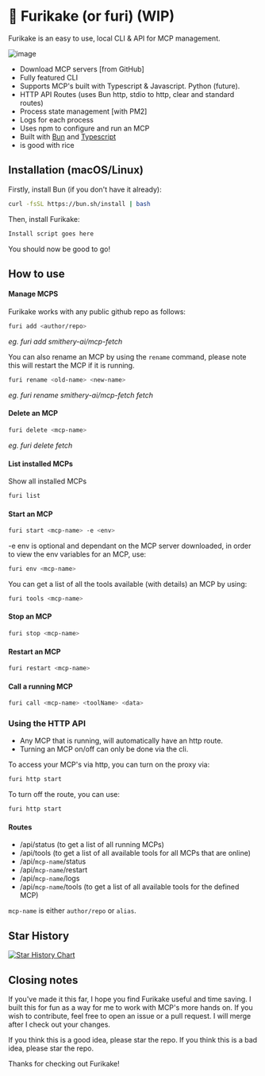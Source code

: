 # 🍃 Furikake (or furi) (WIP)

Furikake is an easy to use, local CLI & API for MCP management.

![image](https://github.com/user-attachments/assets/8f313cdd-0452-4227-8aea-75127d779f56)

- Download MCP servers [from GitHub]
- Fully featured CLI
- Supports MCP's built with Typescript & Javascript. Python (future).
- HTTP API Routes (uses Bun http, stdio to http, clear and standard routes)
- Process state management [with PM2]
- Logs for each process
- Uses npm to configure and run an MCP
- Built with [Bun](https://bun.sh/) and [Typescript](https://www.typescriptlang.org/)
- is good with rice

## Installation (macOS/Linux)

Firstly, install Bun (if you don't have it already):

```bash
curl -fsSL https://bun.sh/install | bash
```

Then, install Furikake:

```bash
Install script goes here
```

You should now be good to go!

## How to use

#### Manage MCPS

Furikake works with any public github repo as follows:

```bash
furi add <author/repo>
```

_eg. furi add smithery-ai/mcp-fetch_

You can also rename an MCP by using the `rename` command, please note this will restart the MCP if it is running.

```bash
furi rename <old-name> <new-name>
```

_eg. furi rename smithery-ai/mcp-fetch fetch_

#### Delete an MCP

```bash
furi delete <mcp-name>
```

_eg. furi delete fetch_

#### List installed MCPs

Show all installed MCPs

```bash
furi list
```

#### Start an MCP

```bash
furi start <mcp-name> -e <env>
```

-e env is optional and dependant on the MCP server downloaded, in order to view the env variables for an MCP, use:

```bash
furi env <mcp-name>
```

You can get a list of all the tools available (with details) an MCP by using:

```bash
furi tools <mcp-name>
```

#### Stop an MCP

```bash
furi stop <mcp-name>
```

#### Restart an MCP

```bash
furi restart <mcp-name>
```

<!-- #### Check the status of an MCP

```bash
furi status <mcp-name>
```

#### List all running MCPs

```bash
furi status all
``` -->

#### Call a running MCP

```bash
furi call <mcp-name> <toolName> <data>
```

### Using the HTTP API

- Any MCP that is running, will automatically have an http route.
- Turning an MCP on/off can only be done via the cli.

To access your MCP's via http, you can turn on the proxy via:

```bash
furi http start
```

To turn off the route, you can use:

```bash
furi http start
```

#### Routes

- /api/status (to get a list of all running MCPs)
- /api/tools (to get a list of all available tools for all MCPs that are online)
- /api/`mcp-name`/status
- /api/`mcp-name`/restart
- /api/`mcp-name`/logs
- /api/`mcp-name`/tools (to get a list of all available tools for the defined MCP)

`mcp-name` is either `author/repo` or `alias`.

## Star History

[![Star History Chart](https://api.star-history.com/svg?repos=ashwwwin/furi&type=Date)](https://www.star-history.com/#ashwwwin/furi&Date)

## Closing notes

If you've made it this far, I hope you find Furikake useful and time saving. I built this for fun as a way for me to work with MCP's more hands on. If you wish to contribute, feel free to open an issue or a pull request. I will merge after I check out your changes.

If you think this is a good idea, please star the repo. If you think this is a bad idea, please star the repo.

Thanks for checking out Furikake!
